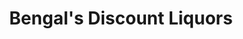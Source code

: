 ---
title: "Bengal's Discount Liquors"
url: /south-daytona/bengals-discount-liquors/
shop: Spirituosen
---